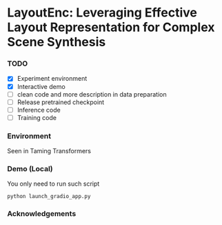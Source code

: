 # LayoutEnc: Leveraging Effective Layout Representation for Complex Scene Synthesis
### TODO
- [x] Experiment environment
- [x] Interactive demo
- [ ] clean code and more description in data preparation
- [ ] Release pretrained checkpoint
- [ ] Inference code
- [ ] Training code
### Environment

Seen in Taming Transformers

### Demo (Local)
You only need to run such script
```
python launch_gradio_app.py
```



### Acknowledgements
<!--
**LayoutEnc/LayoutEnc** is a ✨ _special_ ✨ repository because its `README.md` (this file) appears on your GitHub profile.

Here are some ideas to get you started:

- 🔭 I’m currently working on ...
- 🌱 I’m currently learning ...
- 👯 I’m looking to collaborate on ...
- 🤔 I’m looking for help with ...
- 💬 Ask me about ...
- 📫 How to reach me: ...
- 😄 Pronouns: ...
- ⚡ Fun fact: ...
-->
